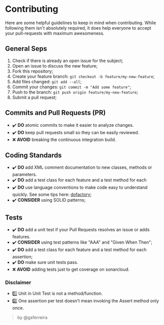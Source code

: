 # Contributing

Here are some helpful guidelines to keep in mind when contributing. While following them isn't absolutely required, it does help everyone to accept your pull-requests with maximum awesomeness.


## General Seps

1. Check if there is already an open issue for the subject;
2. Open an issue to discuss the new feature;
3. Fork this repository;
4. Create your feature branch: `git checkout -b feature/my-new-feature`;
5. Add files changed:  `git add --all`;
6. Commit your changes: `git commit -m "Add some feature"`;
7. Push to the branch: `git push origin feature/my-new-feature`;
8. Submit a pull request;


## Commits and Pull Requests (PR)
* :heavy_check_mark: **DO** atomic commits to make it easier to analyze changes.
* :heavy_check_mark: **DO** keep pull requests small so they can be easily reviewed.
* :x: **AVOID** breaking the continuous integration build.


## Coding Standards
* :heavy_check_mark: **DO** add XML comment documentation to new classes, methods or parameters.
* :heavy_check_mark: **DO** add a test class for each feature and a test method for each 
* :heavy_check_mark: **DO** use language conventions to make code easy to understand quickly. See some tips here: [dofactory](https://www.dofactory.com/csharp-coding-standards);
* :heavy_check_mark: **CONSIDER** using SOLID patterns;


## Tests
* :heavy_check_mark: **DO** add a unit test if your Pull Requests resolves an issue or adds features.
* :heavy_check_mark: **CONSIDER** using test patterns like "AAA" and "Given When Then";
* :heavy_check_mark: **DO** add a test class for each feature and a test method for each assertion;
* :heavy_check_mark: **DO** make sure unit tests pass.
* :x: **AVOID** adding tests just to get coverage on sonarcloud.

### Disclaimer
- 1️⃣ Unit in Unit Test is not a method/function.
- 2️⃣ One assertion per test doesn't mean invoking the Assert method only once.
> by @gsferreira
